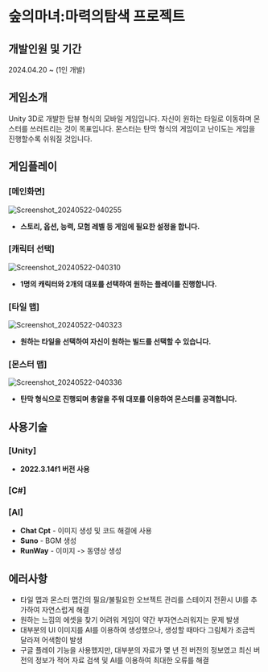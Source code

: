 # 숲의마녀:마력의탐색 프로젝트

## 개발인원 및 기간
2024.04.20 ~ (1인 개발)

## 게임소개
Unity 3D로 개발한 탑뷰 형식의 모바일 게임입니다.
자신이 원하는 타일로 이동하며 몬스터를 쓰러트리는 것이 목표입니다.
몬스터는 탄막 형식의 게임이고 난이도는 게임을 진행할수록 쉬워질 것입니다.

## 게임플레이
### [메인화면]
![Screenshot_20240522-040255](https://github.com/GyuHawn/ForestWitch-MagicSearch/assets/125939517/de85bfda-1677-4423-85be-83586bbb23bf)
* **스토리, 옵션, 능력, 모험 레벨 등 게임에 필요한 설정을 합니다.**

### [캐릭터 선택]
![Screenshot_20240522-040310](https://github.com/GyuHawn/ForestWitch-MagicSearch/assets/125939517/177d5c55-6c79-4449-86bd-4239d1d66fb1)
* **1명의 캐릭터와 2개의 대포를 선택하여 원하는 플레이를 진행합니다.**

### [타일 맵]
![Screenshot_20240522-040323](https://github.com/GyuHawn/ForestWitch-MagicSearch/assets/125939517/439302ee-716c-4623-9f19-e44d75a7631d)
* **원하는 타일을 선택하여 자신이 원하는 빌드를 선택할 수 있습니다.**

### [몬스터 맵]
![Screenshot_20240522-040336](https://github.com/GyuHawn/ForestWitch-MagicSearch/assets/125939517/ad38f6dd-9fdf-4598-8069-158bde36dedb)
* **탄막 형식으로 진행되며 총알을 주워 대포를 이용하여 몬스터를 공격합니다.**
  
## 사용기술
### [Unity]
* **2022.3.14f1 버전 사용**
### [C#]
### [AI]
* **Chat Cpt** - 이미지 생성 및 코드 해결에 사용
* **Suno** - BGM 생성
* **RunWay** - 이미지 -> 동영상 생성

## 에러사항
* 타일 맵과 몬스터 맵간의 필요/불필요한 오브젝트 관리를 스테이지 전환시 UI를 추가하여 자연스럽게 해결
* 원하는 느낌의 에셋을 찾기 어려워 게임이 약간 부자연스러워지는 문제 발생
* 대부분의 UI 이미지를 AI를 이용하여 생성했으나, 생성할 때마다 그림체가 조금씩 달라져 어색함이 발생
* 구글 플레이 기능을 사용했지만, 대부분의 자료가 몇 년 전 버전의 정보였고 최신 버전의 정보가 적어 자료 검색 및 AI를 이용하여 최대한 오류를 해결
